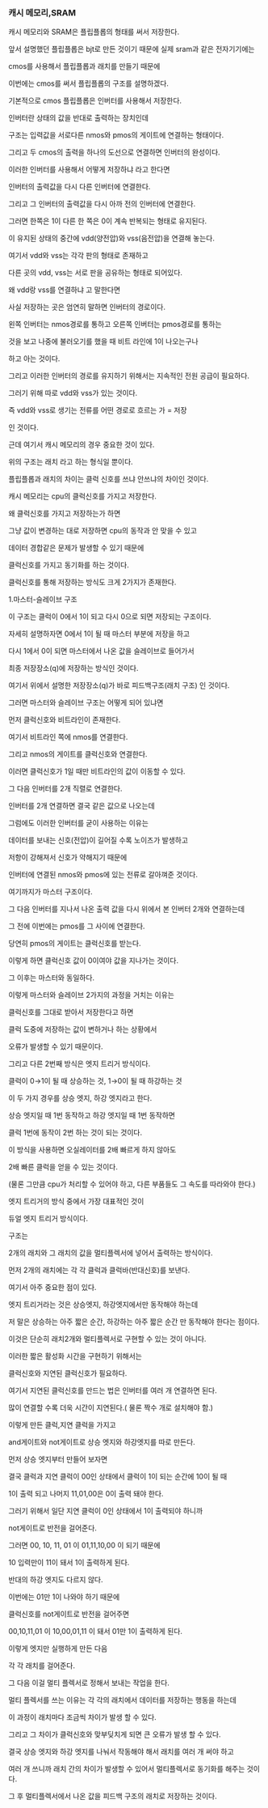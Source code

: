 ### 캐시 메모리,SRAM

캐시 메모리와 SRAM은 플립플롭의 형태를 써서 저장한다.

앞서 설명했던 플립플롭은 bjt로 만든 것이기 때문에 실제 sram과 같은 전자기기에는

 cmos를 사용해서 플립플롭과 래치를 만들기 때문에

이번에는 cmos를 써서 플립플롭의 구조를 설명하겠다.

기본적으로 cmos 플립플롭은 인버터를 사용해서 저장한다.

인버터란 상태의 값을 반대로 출력하는 장치인데

구조는 입력값을 서로다른 nmos와 pmos의 게이트에 연결하는 형태이다.

그리고 두 cmos의 출력을 하나의 도선으로 연결하면 인버터의 완성이다.

이러한 인버터를 사용해서 어떻게 저장하냐 라고 한다면

인버터의 출력값을 다시 다른 인버터에 연결한다.

그리고 그 인버터의 출력값을 다시 아까 전의 인버터에 연결한다.

그러면 한쪽은 1이 다른 한 쪽은 0이 계속 반복되는 형태로 유지된다.

이 유지된 상태의 중간에 vdd(양전압)와 vss(음전압)을 연결해 놓는다.

여기서 vdd와 vss는 각각 판의 형태로 존재하고 

다른 곳의 vdd, vss는 서로 판을 공유하는 형태로 되어있다.

왜 vdd랑 vss를 연결하냐 고 말한다면

사실 저장하는 곳은 엄연히 말하면 인버터의 경로이다.

왼쪽 인버터는 nmos경로를 통하고 오른쪽 인버터는 pmos경로를 통하는 

것을 보고 나중에 불러오기를 했을 때 비트 라인에 1이 나오는구나

하고 아는 것이다.

그리고 이러한 인버터의 경로를 유지하기 위해서는 지속적인 전원 공급이 필요하다.

그러기 위해 따로 vdd와 vss가 있는 것이다.

즉 vdd와 vss로 생기는 전류를 어떤 경로로 흐르는 가 =  저장 

인 것이다.

근데 여기서 캐시 메모리의 경우 중요한 것이 있다.

위의 구조는 래치 라고 하는 형식일 뿐이다.

플립플롭과 래치의 차이는 클럭 신호를 쓰냐 안쓰냐의 차이인 것이다.

캐시 메모리는 cpu의 클럭신호를 가지고 저장한다.

왜 클럭신호를 가지고 저장하는가 하면 

그냥 값이 변경하는 대로 저장하면 cpu의 동작과 안 맞을 수 있고

데이터 경합같은 문제가 발생할 수 있기 때문에 

클럭신호를 가지고 동기화를 하는 것이다.

클럭신호를 통해 저장하는 방식도 크게 2가지가 존재한다.

1.마스터-슬레이브 구조

이 구조는 클럭이 0에서 1이 되고 다시 0으로 되면 저장되는 구조이다.

자세히 설명하자면 0에서 1이 될 때 마스터 부분에 저장을 하고

다시 1에서 0이 되면 마스터에서 나온 값을 슬레이브로 들어가서

최종 저장장소(q)에 저장하는 방식인 것이다.

여기서 위에서 설명한 저장장소(q)가 바로 피드백구조(래치 구조) 인 것이다.

그러면 마스터와 슬레이브 구조는 어떻게 되어 있냐면

먼저 클럭신호와 비트라인이  존재한다.

여기서 비트라인 쪽에 nmos를 연결한다.

그리고 nmos의 게이트를 클럭신호와 연결한다.

이러면 클럭신호가 1일 때만 비트라인의 값이 이동할 수 있다.

그 다음 인버터를 2개 직렬로 연결한다.

인버터를 2개 연결하면 결국 같은 값으로 나오는데

그럼에도 이러한 인버터를 굳이 사용하는 이유는

데이터를 보내는 신호(전압)이 길어질 수록 노이즈가 발생하고

저항이 강해져서 신호가 약해지기 때문에

인버터에 연결된 nmos와 pmos에 있는 전류로 갈아껴준 것이다.

여기까지가 마스터 구조이다.

그 다음 인버터를 지나서 나온 출력 값을 다시 위에서 본 인버터 2개와 연결하는데 

그 전에 이번에는 pmos를 그 사이에 연결한다.

당연히 pmos의 게이트는 클럭신호를 받는다.

이렇게 하면 클럭신호 값이 0이여야 값을 지나가는 것이다.

그 이후는 마스터와 동일하다.

이렇게 마스터와 슬레이브 2가지의 과정을 거치는 이유는

클럭신호를 그대로 받아서 저장한다고 하면

클럭 도중에 저장하는 값이 변하거나 하는 상황에서 

오류가 발생할 수 있기 때문이다.

그리고 다른 2번째 방식은 엣지 트리거 방식이다.

클럭이 0→1이 될 때 상승하는 것, 1→0이 될 때 하강하는 것

이 두 가지 경우를 상승 엣지, 하강 엣지라고 한다.

상승 엣지일 때 1번 동작하고 하강 엣지일 때 1번 동작하면

클럭 1번에 동작이 2번 하는 것이 되는 것이다.

이 방식을 사용하면 오실레이터를 2배 빠르게 하지 않아도 

2배 빠른 클럭을 얻을 수 있는 것이다.

(물론 그만큼 cpu가 처리할 수 있어야 하고, 다른 부품들도 그 속도를 따라와야 한다.)

엣지 트리거의 방식 중에서 가장 대표적인 것이

듀얼 엣지 트리거 방식이다.

구조는

2개의 래치와 그 래치의 값을 멀티플렉서에 넣어서 출력하는 방식이다.

먼저 2개의 래치에는 각 각 클럭과 클럭바(반대신호)를 보낸다.

여기서 아주 중요한 점이 있다.

엣지 트리거라는 것은 상승엣지, 하강엣지에서만 동작해야 하는데

저 말은 상승하는 아주 짧은 순간, 하강하는 아주 짧은 순간 만 동작해야 한다는 점이다.

이것은 단순히 래치2개와 멀티플렉서로 구현할 수 있는 것이 아니다.

이러한 짧은 활성화 시간을 구현하기 위해서는

클럭신호와 지연된 클럭신호가 필요하다.

여기서 지연된 클럭신호를 만드는 법은 인버터를 여러 개 연결하면 된다.

많이 연결할 수록 더욱 시간이 지연된다.( 물론 짝수 개로 설치해야 함.)

이렇게 만든 클럭,지연 클럭을 가지고

and게이트와 not게이트로 상승 엣지와 하강엣지를 따로 만든다.

먼저 상승 엣지부터 만들어 보자면

결국 클럭과 지연 클럭이 00인 상태에서 클럭이 1이 되는 순간에 10이 될 때

1이 출력 되고 나머지 11,01,00은 0이 출력 돼야 한다.

그러기 위해서 일단 지연 클럭이 0인 상태에서 1이 출력되야 하니까

not게이트로 반전을 걸어준다.

그러면  00, 10, 11, 01 이 01,11,10,00 이 되기 때문에

10 입력만이 11이 돼서 1이 출력하게 된다.

반대의 하강 엣지도 다르지 않다.

이번에는 01만 1이 나와야 하기 때문에

클럭신호를 not게이트로 반전을 걸어주면

00,10,11,01 이 10,00,01,11 이 돼서 01만 1이 출력하게 된다.

이렇게 엣지만 실행하게 만든 다음

각 각 래치를 걸어준다.

그 다음 이걸 멀티 플렉서로 정해서 보내는 작업을 한다.

멀티 플렉서를 쓰는 이유는 각 각의 래치에서 데이터를 저장하는 행동을 하는데

이 과정이 래치마다 조금씩 차이가 발생 할 수 있다.

그리고 그 차이가 클럭신호와 맞부딪치게 되면 큰 오류가 발생 할 수 있다.

결국 상승 엣지와 하강 엣지를 나눠서 작동해야 해서 래치를 여러 개 써야 하고

여러 개 쓰니까 래치 간의 차이가 발생할 수 있어서 멀티플렉서로 동기화를 해주는 것이다.

그 후 멀티플렉서에서 나온 값을 피드백 구조의 래치로 저장하는 것이다.
